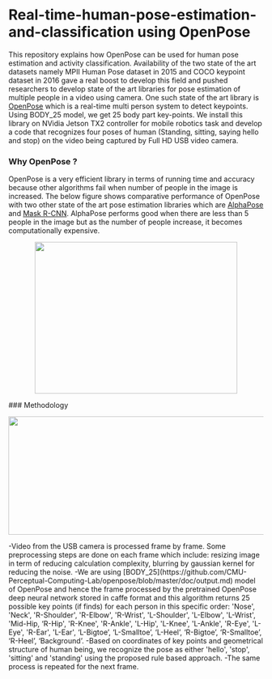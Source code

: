 # Real-time-human-pose-estimation-and-classification using OpenPose
This repository explains how OpenPose can be used for human pose estimation and activity classification. Availability of the two state of the art datasets namely MPII Human Pose dataset in 2015 and COCO keypoint dataset in 2016 gave a real boost to develop this field and pushed researchers to develop state of the art libraries for pose estimation of multiple people in a video using camera. One such state of the art library is [OpenPose](https://github.com/CMU-Perceptual-Computing-Lab/openpose) which is a real-time multi person system to detect keypoints. Using BODY_25 model, we get 25 body part key-points. We install this library on NVidia Jetson TX2 controller for mobile robotics task and develop a code that recognizes four poses of human (Standing, sitting, saying hello and stop) on the video being captured by Full HD USB video camera.
### Why OpenPose ?
OpenPose is a very efficient library in terms of running time and accuracy because other algorithms fail when number of people in the image is increased. The below figure  shows comparative performance of OpenPose with two other state of the art pose estimation libraries which are [AlphaPose](https://github.com/MVIG-SJTU/AlphaPose) and [Mask R-CNN](https://github.com/matterport/Mask_RCNN). AlphaPose performs good when there are less than 5 people in the image but as the number of people increase, it becomes computationally expensive.
<p align="center">
  <img width="400" height="300" src="https://github.com/hafizas101/Real-time-human-pose-estimation-and-classification/blob/master/images/openpose_vs_competition.png">
</p>
### Methodology

<p align="center">
  <img width="1142" height="234" src="https://github.com/hafizas101/Real-time-human-pose-estimation-and-classification/blob/master/images/block%20dia.png">
</p>
-Video from the USB camera is processed frame by frame. Some preprocessing steps are done on each frame which include:
resizing image in term of reducing calculation complexity, blurring by gaussian kernel for reducing the noise.
-We are using [BODY_25](https://github.com/CMU-Perceptual-Computing-Lab/openpose/blob/master/doc/output.md) model of OpenPose and hence the frame processed by the pretrained OpenPose deep neural network stored in caffe format and this algorithm returns 25 possible key points (if finds) for each person in this specific order:
'Nose', 'Neck', 'R-Shoulder', 'R-Elbow', 'R-Wrist', 'L-Shoulder', 'L-Elbow', 'L-Wrist', 'Mid-Hip, ‘R-Hip', 'R-Knee', 'R-Ankle', 'L-Hip', 'L-Knee', 'L-Ankle', 'R-Eye', 'L-Eye', 'R-Ear', 'L-Ear', ‘L-Bigtoe’, ‘L-Smalltoe’, ‘L-Heel’, ‘R-Bigtoe’, ‘R-Smalltoe’, ‘R-Heel’, ‘Background’.
-Based on coordinates of key points and geometrical structure of human being, we recognize the pose as either 'hello', 'stop', 'sitting' and 'standing' using the proposed rule based approach.
-The same process is repeated for the next frame.
